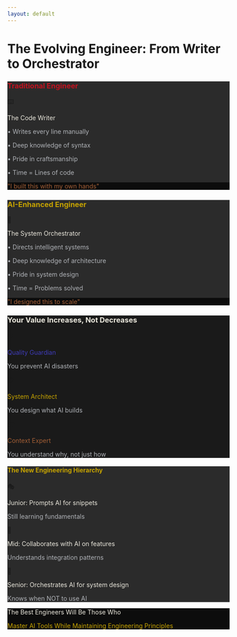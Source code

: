 ```yaml
---
layout: default
---
```


# The Evolving Engineer: From Writer to Orchestrator

<div class="grid grid-cols-2 gap-8 mb-8">
  
  <!-- Traditional Role -->
  <div class="bg-ash-graphite rounded-lg p-6 border-t-4 border-crimson-signal">
    <h3 class="text-xl font-bold text-crimson-signal mb-4">Traditional Engineer</h3>
    <div class="text-center mb-4">
      <div class="text-5xl mb-2">⌨️</div>
      <p class="text-lg text-bone-white font-semibold">The Code Writer</p>
    </div>
    <div class="space-y-2 text-sm text-fog-grey">
      <p>• Writes every line manually</p>
      <p>• Deep knowledge of syntax</p>
      <p>• Pride in craftsmanship</p>
      <p>• Time = Lines of code</p>
    </div>
    <div class="mt-4 p-3 bg-obsidian-black rounded">
      <p class="text-xs text-iron-ochre">"I built this with my own hands"</p>
    </div>
  </div>
  
  <!-- Evolved Role -->
  <div class="bg-ash-graphite rounded-lg p-6 border-t-4 border-signal-gold">
    <h3 class="text-xl font-bold text-signal-gold mb-4">AI-Enhanced Engineer</h3>
    <div class="text-center mb-4">
      <div class="text-5xl mb-2">🎯</div>
      <p class="text-lg text-bone-white font-semibold">The System Orchestrator</p>
    </div>
    <div class="space-y-2 text-sm text-fog-grey">
      <p>• Directs intelligent systems</p>
      <p>• Deep knowledge of architecture</p>
      <p>• Pride in system design</p>
      <p>• Time = Problems solved</p>
    </div>
    <div class="mt-4 p-3 bg-obsidian-black rounded">
      <p class="text-xs text-iron-ochre">"I designed this to scale"</p>
    </div>
  </div>
  
</div>

<v-clicks>

<div class="bg-charcoal-tint rounded-lg p-6 mb-6">
  <h3 class="text-xl font-bold text-bone-white text-center mb-4">Your Value Increases, Not Decreases</h3>
  
  <div class="grid grid-cols-3 gap-4 text-sm">
    <div class="text-center">
      <div class="text-2xl mb-2">🛡️</div>
      <p class="font-semibold text-deep-indigo">Quality Guardian</p>
      <p class="text-xs text-fog-grey mt-1">You prevent AI disasters</p>
    </div>
    <div class="text-center">
      <div class="text-2xl mb-2">🏗️</div>
      <p class="font-semibold text-signal-gold">System Architect</p>
      <p class="text-xs text-fog-grey mt-1">You design what AI builds</p>
    </div>
    <div class="text-center">
      <div class="text-2xl mb-2">🎓</div>
      <p class="font-semibold text-iron-ochre">Context Expert</p>
      <p class="text-xs text-fog-grey mt-1">You understand why, not just how</p>
    </div>
  </div>
</div>

<div class="bg-ash-graphite rounded-lg p-5 border-l-4 border-signal-gold">
  <h4 class="text-lg font-bold text-signal-gold mb-3">The New Engineering Hierarchy</h4>
  <div class="space-y-3 text-sm">
    <div class="flex items-center gap-3">
      <span class="text-2xl">🎭</span>
      <div>
        <p class="font-semibold text-bone-white">Junior: Prompts AI for snippets</p>
        <p class="text-xs text-fog-grey">Still learning fundamentals</p>
      </div>
    </div>
    <div class="flex items-center gap-3">
      <span class="text-2xl">🔧</span>
      <div>
        <p class="font-semibold text-bone-white">Mid: Collaborates with AI on features</p>
        <p class="text-xs text-fog-grey">Understands integration patterns</p>
      </div>
    </div>
    <div class="flex items-center gap-3">
      <span class="text-2xl">🎯</span>
      <div>
        <p class="font-semibold text-bone-white">Senior: Orchestrates AI for system design</p>
        <p class="text-xs text-fog-grey">Knows when NOT to use AI</p>
      </div>
    </div>
  </div>
</div>

<div class="mt-6 text-center p-4 bg-obsidian-black rounded">
  <p class="text-lg text-bone-white font-semibold">The Best Engineers Will Be Those Who</p>
  <p class="text-md text-signal-gold mt-2">Master AI Tools While Maintaining Engineering Principles</p>
</div>

</v-clicks>

<!--
This isn't about replacing engineers. It's about evolution.

Think about it: when compilers came along, we didn't fire all the assembly programmers. They became system architects. When frameworks emerged, we didn't eliminate developers. They became solution designers.

AI is the next evolution. You're not becoming obsolete - you're becoming more powerful. But only if you embrace the change.

The engineers who thrive will be those who see AI as a force multiplier, not a threat.
-->

<style>
  .text-crimson-signal { color: #C1121F; }
  .text-signal-gold { color: #C6A300; }
  .text-slate-steel { color: #4C5A61; }
  .text-fog-grey { color: #B0B3B8; }
  .text-bone-white { color: #EAE7DC; }
  .text-deep-indigo { color: #3F3CBB; }
  .text-iron-ochre { color: #A35E35; }
  .bg-ash-graphite { background-color: #2B2B2B; }
  .bg-charcoal-tint { background-color: #1A1A1A; }
  .bg-obsidian-black { background-color: #0C0C0C; }
  .border-crimson-signal { border-color: #C1121F; }
  .border-signal-gold { border-color: #C6A300; }
</style>